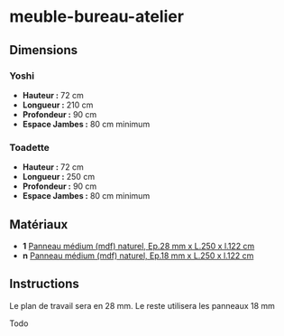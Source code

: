 # meuble-bureau-atelier

## Dimensions

### Yoshi

- **Hauteur :** 72 cm
- **Longueur :** 210 cm
- **Profondeur :** 90 cm
- **Espace Jambes :** 80 cm minimum

### Toadette

- **Hauteur :** 72 cm
- **Longueur :** 250 cm
- **Profondeur :** 90 cm
- **Espace Jambes :** 80 cm minimum

## Matériaux

- **1** [Panneau médium (mdf) naturel, Ep.28 mm x L.250 x l.122 cm](https://www.leroymerlin.fr/v3/p/produits/panneau-medium-mdf-naturel-ep-28-mm-x-l-250-x-l-122-cm-e154568)
- **n** [Panneau médium (mdf) naturel, Ep.18 mm x L.250 x l.122 cm](https://www.leroymerlin.fr/v3/p/produits/panneau-medium-mdf-naturel-ep-18-mm-x-l-250-x-l-122-cm-e154566)

## Instructions 

Le plan de travail sera en 28 mm. Le reste utilisera les panneaux 18 mm

Todo
